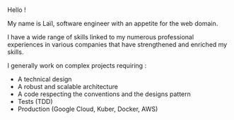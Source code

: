 ### 

Hello ! 

My name is Laïl, software engineer with an appetite for the web domain.

I have a wide range of skills linked to my numerous professional experiences in various companies that have strengthened and enriched my skills.

I generally work on complex projects requiring :

- A technical design 
- A robust and scalable architecture
- A code respecting the conventions and the designs pattern
- Tests (TDD)
- Production (Google Cloud, Kuber, Docker, AWS)
